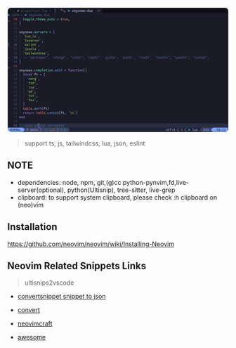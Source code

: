 ![neovim](./snapshot.png)

> support ts, js, tailwindcss, lua, json, eslint

## NOTE

* dependencies: node, npm, git,(g)cc python-pynvim,fd,live-server(optional), python(Ultisnip), tree-sitter, live-grep
* clipboard: to support system clipboard, please check :h clipboard on (neo)vim

## Installation

https://github.com/neovim/neovim/wiki/Installing-Neovim

## Neovim Related Snippets Links

> ultisnips2vscode
- [convertsnippet snippet to json](https://pypi.org/project/ultisnips-vscode/)

- [convert](https://github.com/VincentCordobes/convert-snippets/)
- [neovimcraft](https://neovimcraft.com/)
- [awesome](https://github.com/rockerBOO/awesome-neovim)
